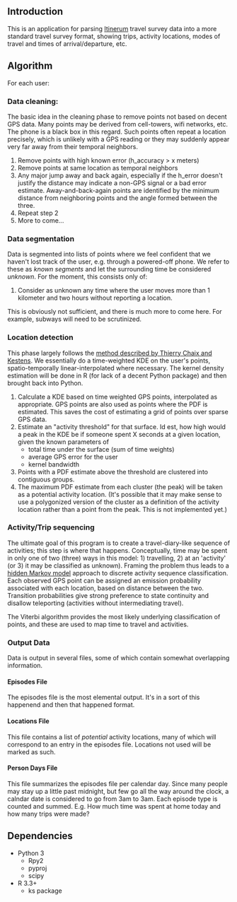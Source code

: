 ## Introduction
This is an application for parsing [Itinerum](https://github.com/TRIP-Lab/itinerum-android) travel survey data into a more standard travel survey format, showing trips, activity locations, modes of travel and times of arrival/departure, etc. 

## Algorithm
For each user:

### Data cleaning:
The basic idea in the cleaning phase to remove points not based on decent GPS data. Many points may be derived from cell-towers, wifi networks, etc. The phone is a black box in this regard. Such points often repeat a location precisely, which is unlikely with a GPS reading or they may suddenly appear very far away from their temporal neighbors. 

1. Remove points with high known error (h_accuracy > x meters) 
2. Remove points at same location as temporal neighbors
3. Any major jump away and back again, especially if the h_error doesn't justify the distance may indicate a non-GPS signal or a bad error estimate. Away-and-back-again points are identified by the minimum distance from neighboring points and the angle formed between the three. 
4. Repeat step 2
5. More to come...

### Data segmentation
Data is segmented into lists of points where we feel confident that we haven't lost track of the user, e.g. through a powered-off phone. We refer to these as *known segments* and let the surrounding time be considered *unknown*. For the moment, this consists only of:

1. Consider as unknown any time where the user moves more than 1 kilometer and two hours without reporting a location. 

This is obviously not sufficient, and there is much more to come here. For example, subways will need to be scrutinized. 

### Location detection
This phase largely follows the [method described by Thierry Chaix and Kestens](https://www.ncbi.nlm.nih.gov/pmc/articles/PMC3637118/). We essentially do a time-weighted KDE on the user's points, spatio-temporally linear-interpolated where necessary. The kernel density estimation will be done in R (for lack of a decent Python package) and then brought back into Python. 

1. Calculate a KDE based on time weighted GPS points, interpolated as appropriate. GPS points are also used as points where the PDF is estimated. This saves the cost of estimating a grid of points over sparse GPS data. 
2. Estimate an "activity threshold" for that surface. Id est, how high would a peak in the KDE be if someone spent X seconds at a given location, given the known parameters of 
    - total time under the surface (sum of time weights)
    - average GPS error for the user
    - kernel bandwidth
3. Points with a PDF estimate above the threshold are clustered into contiguous groups.
4. The maximum PDF estimate from each cluster (the peak) will be taken as a potential activity location. (It's possible that it may make sense to use a polygonized version of the cluster as a definition of the activity location rather than a point from the peak. This is not implemented yet.)

### Activity/Trip sequencing
The ultimate goal of this program is to create a travel-diary-like sequence of activities; this step is where that happens. Conceptually, time may be spent in only one of two (three) ways in this model: 1) travelling, 2) at an 'activity' (or 3) it may be classified as unknown). Framing the problem thus leads to a [hidden Markov model](https://en.wikipedia.org/wiki/Hidden_Markov_model) approach to discrete activity sequence classification. Each observed GPS point can be assigned an emission probability associated with each location, based on distance between the two. Transition probabilities give strong preference to state continuity and disallow teleporting (activities without intermediating travel).

The Viterbi algorithm provides the most likely underlying classification of points, and these are used to map time to travel and activities. 

### Output Data
Data is output in several files, some of which contain somewhat overlapping information.

#### Episodes File
The episodes file is the most elemental output. It's in a sort of this happenend and then that happened format. 

#### Locations File
This file contains a list of *potential* activity locations, many of which will correspond to an entry in the episodes file. Locations not used will be marked as such. 

#### Person Days File
This file summarizes the episodes file per calendar day. Since many people may stay up a little past midnight, but few go all the way around the clock, a calndar date is considered to go from 3am to 3am. Each episode type is counted and summed. E.g. How much time was spent at home today and how many trips were made?

## Dependencies
* Python 3
    - Rpy2 
    - pyproj
    - scipy
* R 3.3+
    - ks package

